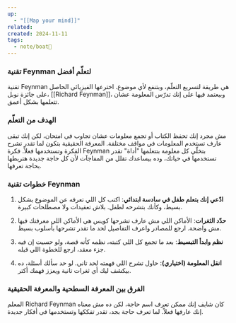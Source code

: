 ```yaml
---
up:
  - "[[Map your mind]]"
related: 
created: 2024-11-11
tags:
  - note/boat🚤
---
```

### تقنية Feynman لتعلّم أفضل
تقنية Feynman هي طريقة لتسريع التعلّم، وبتنفع لأي موضوع. 
اخترعها الفيزيائي الحاصل على جائزة نوبل، [[Richard Feynman]]، وبيعتمد فيها على إنك تدرّس المعلومة عشان تتعلمها بشكل أعمق.

### الهدف من التعلّم
مش مجرد إنك تحفظ الكتاب أو تجمع معلومات عشان تجاوب في امتحان، لكن إنك تبقى عارف تستخدم المعلومات في مواقف مختلفة. 
المعرفة الحقيقية بتكون لما تقدر تشرح الفكرة وتستخدمها فعلاً. 
فكرة Feynman بتخلّي كل معلومة بتتعلمها "أداة" تقدر تستخدمها في حياتك، وده بيساعدك تقلل من المفاجآت لأن كل حاجة جديدة هتربطها بحاجة تعرفها.

### خطوات تقنية Feynman
1. **ادّعي إنك بتعلم طفل في سادسة ابتدائي**: اكتب كل اللي تعرفه عن الموضوع بشكل بسيط، وكأنك بتشرحه لطفل. بلاش تعقيدات ولا مصطلحات كبيرة.

2. **حدّد الثغرات**: الأماكن اللي مش عارف تشرحها كويس هي الأماكن اللي معرفتك فيها مش واضحة. ارجع للمصادر واعرف التفاصيل لحد ما تقدر تشرحها بأسلوب بسيط.

3. **نظم وابدأ التبسيط**: بعد ما تجمع كل اللي كتبته، نظمه كأنه قصة، ولو حسيت إن فيه جزء معقد، ارجع للخطوة اللي قبله.

4. **انقل المعلومة (اختياري)**: حاول تشرح اللي فهمته لحد تاني. لو حد سألك أسئلة، ده بيكشف ليك أي ثغرات تانية ويعزز فهمك أكتر.

### الفرق بين المعرفة السطحية والمعرفة الحقيقية
المعلم Richard Feynman كان شايف إنك ممكن تعرف اسم حاجة، لكن ده مش معناه إنك عارفها فعلاً. 
لما تعرف حاجة بجد، تقدر تفككها وتستخدمها في أفكار جديدة.